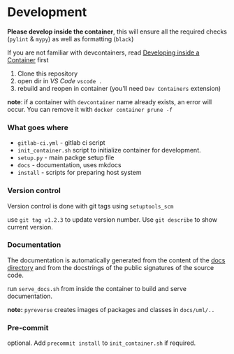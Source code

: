 # Development

**Please develop inside the container**, this will ensure all the required checks (`pylint` & `mypy`) as well as formatting (`black`)

If you are not familiar with devcontainers, read [Developing inside a Container](https://code.visualstudio.com/docs/devcontainers/containers) first

1. Clone this repository
2. open dir in *VS Code* `vscode .`
3. rebuild and reopen in container (you'll need `Dev Containers` extension)

**note**: if a container with `devcontainer` name already exists, an error will occur. You can remove it with
`docker container prune -f`


### What goes where

* `gitlab-ci.yml` - gitlab ci script
* `init_container.sh` script to initialize container for development.
* `setup.py` - main packge setup file
* `docs` - documentation, uses mkdocs
* `install` - scripts for preparing host system

### Version control

Version control is done with git tags using `setuptools_scm`

use `git tag v1.2.3` to update version number. Use `git describe` to show current version.

### Documentation

The documentation is automatically generated from the content of the [docs directory](./docs) and from the docstrings
 of the public signatures of the source code.

run `serve_docs.sh` from inside the container to build and serve documentation.

**note:** `pyreverse` creates images of packages and classes in `docs/uml/..`

### Pre-commit

optional. Add `precommit install` to `init_container.sh` if required.

